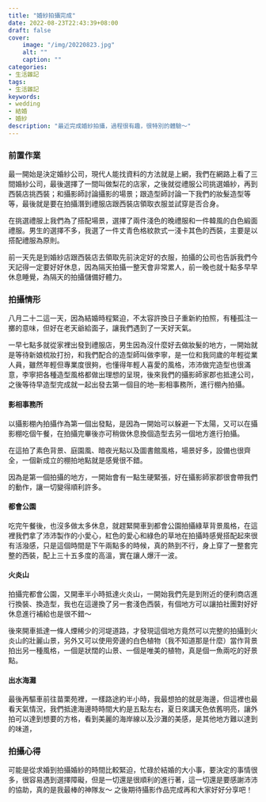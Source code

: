 ```yaml
---
title: "婚紗拍攝完成"
date: 2022-08-23T22:43:39+08:00
draft: false
cover:
    image: "/img/20220823.jpg"
    alt: ""
    caption: ""
categories: 
- 生活雜記
tags: 
- 生活雜記
keywords:
- wedding
- 結婚
- 婚紗
description: "最近完成婚紗拍攝，過程很有趣，很特別的體驗～"
---
```

### 前置作業
最一開始是決定婚紗公司，現代人能找資料的方法就是上網，我們在網路上看了三間婚紗公司，最後選擇了一間叫做梨花的店家，之後就從禮服公司挑選婚紗，再到西裝店挑西裝；和攝影師討論攝影的場景；跟造型師討論一下我們的妝髮造型等等，最後就是要在拍攝潛到禮服店跟西裝店領取衣服並試穿是否合身。

在挑選禮服上我們為了搭配場景，選擇了兩件淺色的晚禮服和一件韓風的白色緞面禮服。男生的選擇不多，我選了一件丈青色格紋款式一淺卡其色的西裝，主要是以搭配禮服為原則。

前一天先是到婚紗店跟西裝店去領取先前決定好的衣服，拍攝的公司也告訴我們今天記得一定要好好休息，因為隔天拍攝一整天會非常累人，前一晚也就十點多早早休息睡覺，為隔天的拍攝儲備好體力。
### 拍攝情形
八月二十二這一天，因為結婚時程緊迫，不太容許換日子重新約拍照，有種孤注一擲的意味，但好在老天爺給面子，讓我們遇到了一天好天氣。

一早七點多就從家裡出發到禮服店，男生因為沒什麼好去做妝髮的地方，一開始就是等待新娘梳妝打扮，和我們配合的造型師叫做李寧，是一位和我同歲的年輕從業人員，雖然年輕但專業度很夠，也懂得年輕人喜愛的風格，沛沛做完造型也很滿意，李寧把各種造型風格都做出理想的呈現，後來我們的攝影師家郡也抵達公司，之後等待早造型完成就一起出發去第一個目的地─影相事務所，進行棚內拍攝。
#### 影相事務所
以攝影棚內拍攝作為第一個出發點，是因為一開始可以躲避一下太陽，又可以在攝影棚吃個午餐，在拍攝完畢後亦可稍做休息換個造型去另一個地方進行拍攝。

在這拍了素色背景、庭園風、暗夜光點以及圖書館風格，場景好多，設備也很齊全，一個新成立的棚拍地點就是感覺很不錯。

因為是第一個拍攝的地方，一開始會有一點生硬緊張，好在攝影師家郡很會帶我們的動作，讓一切變得順利許多。
#### 都會公園
吃完午餐後，也沒多做太多休息，就趕緊開車到都會公園拍攝綠草背景風格，在這裡我們拿了沛沛製作的小愛心，紅色的愛心和綠色的草地在拍攝時感覺搭配起來很有活潑感，只是這個時間是下午兩點多的時候，真的熱到不行，身上穿了一整套完整的西裝，配上三十五多度的高溫，實在讓人爆汗一波。
#### 火炎山
拍攝完都會公園，又開車半小時抵達火炎山，一開始我們先是到附近的便利商店進行換裝、換造型，我也在這邊換了另一套淺色西裝，有個地方可以讓拍社團對好好休息進行補給也是很不錯～

後來開車抵達一條人煙稀少的河堤道路，才發現這個地方竟然可以完整的拍攝到火炎山的壯麗山景，另外又可以使用旁邊的白色植物（我不知道那是什麼）當作背景拍出另一種風格，一個是狀闊的山景、一個是唯美的植物，真是個一魚兩吃的好景點。
#### 出水海灘
最後再驅車前往苗栗苑裡，一樣路途約半小時，我最想拍的就是海邊，但這裡也最看天氣情況，我們抵達海邊時時間大約是五點左右，夏日來講天色依舊明亮，讓外拍可以達到想要的方格，看到美麗的海岸線以及沙灘的美感，是其他地方難以達到的味道，
### 拍攝心得
可能是從求婚到拍攝婚紗的時間比較緊迫，忙碌於結婚的大小事，要決定的事情很多，很容易遇到選擇障礙，但是一切還是很順利的進行著，這一切還是要感謝沛沛的協助，真的是我最棒的神隊友～
之後期待攝影作品完成再和大家好好分享吧！
